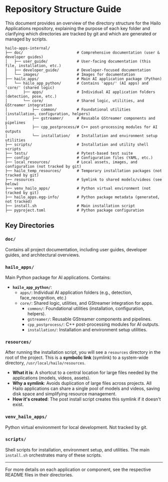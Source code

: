 # Repository Structure Guide

This document provides an overview of the directory structure for the Hailo Applications repository, explaining the purpose of each key folder and clarifying which directories are tracked by git and which are generated or managed by scripts.

```
hailo-apps-internal/
├── doc/                        # Comprehensive documentation (user & developer guides)
│   ├── user_guide/             # User-facing documentation (this file, installation, etc.)
│   ├── developer_guide/        # Developer-focused documentation
│   └── images/                 # Images for documentation
├── hailo_apps/                 # Main AI application package (Python)
│   └── hailo_app_python/       # Contains 'apps/' (AI apps) and 'core/' (shared logic)
│       ├── apps/               # Individual AI application folders (detection, pose, etc.)
│       └── core/               # Shared logic, utilities, and GStreamer integration
│           ├── common/         # Foundational utilities (installation, configuration, helpers)
│           ├── gstreamer/      # Reusable GStreamer components and pipelines
│           ├── cpp_postprocess/# C++ post-processing modules for AI outputs
│           └── installation/   # Installation and environment setup utilities
├── scripts/                    # Installation and utility shell scripts
├── tests/                      # Pytest-based test suite
├── config/                     # Configuration files (YAML, etc.)
├── local_resources/            # Local assets, images, and configuration (not tracked by git)
├── hailo_temp_resources/       # Temporary installation packages (not tracked by git)
├── resources                   # Symlink to shared models/videos (see below)
├── venv_hailo_apps/            # Python virtual environment (not tracked by git)
├── hailo_apps.egg-info/        # Python package metadata (generated, not tracked)
├── install.sh                  # Main installation script
├── pyproject.toml              # Python package configuration
```

## Key Directories

### `doc/`
Contains all project documentation, including user guides, developer guides, and architectural overviews.

### `hailo_apps/`
Main Python package for AI applications. Contains:
- **`hailo_app_python/`**:
  - `apps/`: Individual AI application folders (e.g., detection, face_recognition, etc.)
  - `core/`: Shared logic, utilities, and GStreamer integration for apps.
    - `common/`: Foundational utilities (installation, configuration, helpers).
    - `gstreamer/`: Reusable GStreamer components and pipelines.
    - `cpp_postprocess/`: C++ post-processing modules for AI outputs.
    - `installation/`: Installation and environment setup utilities.

### `resources/`
After running the installation script, you will see a `resources` directory in the root of the project. This is a **symbolic link** (symlink) to a system-wide directory, `/usr/local/hailo/resources`.

- **What it is**: A shortcut to a central location for large files needed by the applications (models, videos, assets).
- **Why a symlink**: Avoids duplication of large files across projects. All Hailo applications can share a single pool of models and videos, saving disk space and simplifying resource management.
- **How it's created**: The post install script creates this symlink if it doesn't exist.

### `venv_hailo_apps/`
Python virtual environment for local development. Not tracked by git.

### `scripts/`
Shell scripts for installation, environment setup, and utilities. The main `install.sh` orchestrates many of these scripts.

---

For more details on each application or component, see the respective README files in their directories.